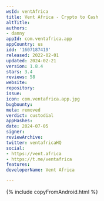 ```yaml
---
wsId: ventAfrica
title: Vent Africa - Crypto to Cash
altTitle: 
authors:
- danny
appId: com.ventafrica.app
appCountry: us
idd: '1607187419'
released: 2022-02-01
updated: 2024-02-21
version: 1.8.4
stars: 3.4
reviews: 58
website: 
repository: 
issue: 
icon: com.ventafrica.app.jpg
bugbounty: 
meta: removed
verdict: custodial
appHashes: 
date: 2024-07-05
signer: 
reviewArchive: 
twitter: ventafricaHQ
social:
- https://vent.africa
- https://t.me/ventafrica
features: 
developerName: Vent Africa

---
```


{% include copyFromAndroid.html %}
